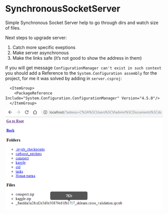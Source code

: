 # SynchronousSocketServer
Simple Synchronous Socket Server help to go through dirs and watch size of files.

Next steps to upgrade server:

1. Catch more specific exeptions
2. Make server asynchronous
3. Make the links safe (it’s not good to show the address in them)

If you will get message `ConfigurationManager can't exist in such context` you should add a Reference to the `System.Configuration assembly` for the project, for me it was solved by adding in `server.csproj`:
```
  <ItemGroup>
    <PackageReference Include="System.Configuration.ConfigurationManager" Version="4.5.0"/>
  </ItemGroup>
```
![](/img/example.png)
